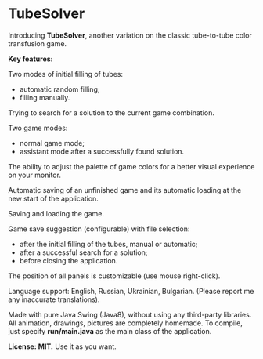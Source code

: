 # TubeSolver
Introducing **TubeSolver**, another variation on the classic tube-to-tube color transfusion game.

**Key features:**

Two modes of initial filling of tubes:
- automatic random filling;
- filling manually.

Trying to search for a solution to the current game combination.

Two game modes:
- normal game mode;
- assistant mode after a successfully found solution.

The ability to adjust the palette of game colors for a better visual experience on your monitor.

Automatic saving of an unfinished game and its automatic loading at the new start of the application.

Saving and loading the game.

Game save suggestion (configurable) with file selection:
- after the initial filling of the tubes, manual or automatic;
- after a successful search for a solution;
- before closing the application.

The position of all panels is customizable (use mouse right-click).

Language support: English, Russian, Ukrainian, Bulgarian. (Please report me any inaccurate translations).

Made with pure Java Swing (Java8), without using any third-party libraries. All animation, drawings, pictures are completely homemade. To compile, just specify **run/main.java** as the main class of the application.

**License: MIT.** Use it as you want. 
